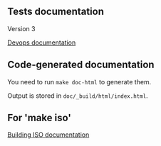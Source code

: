 Tests documentation
-------------------

Version 3

[Devops documentation](http://docs.fuel-infra.org/fuel-dev/devops.html)

Code-generated documentation
----------------------------

You need to run `make doc-html` to generate them.

Output is stored in `doc/_build/html/index.html`.


For 'make iso'
--------------

[Building ISO documentation](http://docs.fuel-infra.org/fuel-dev/develop/env.html#building-the-fuel-iso)

